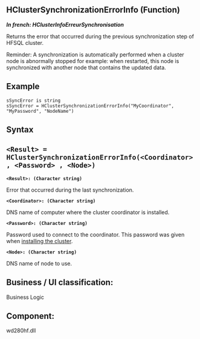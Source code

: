 
## HClusterSynchronizationErrorInfo (Function)

***In french: HClusterInfoErreurSynchronisation***



<a name="XUse"></a>
<a name="Use"></a>
<a name="description"></a>
Returns the error that occurred during the previous synchronization step of HFSQL cluster.

Reminder: A synchronization is automatically performed when a cluster node is abnormally stopped for example: when restarted, this node is synchronized with another node that contains the updated data.
<a name="Example1"></a>
<a name="sample_code"></a>

## Example


```wl
sSyncError is string
sSyncError = HClusterSynchronizationErrorInfo("MyCoordinator", "MyPassword", "NodeName")
```

<a name="XSYNTAX"></a>

## Syntax
<a name="SYNTAX1"></a>

`<Result> = HClusterSynchronizationErrorInfo(<Coordinator> , <Password> , <Node>)`
---

**`<Result>: (Character string)`**

Error that occurred during the last synchronization.

**`<Coordinator>: (Character string)`**

DNS name of computer where the cluster coordinator is installed.

**`<Password>: (Character string)`**

Password used to connect to the coordinator. This password was given when [installing the cluster](../WDLang4/1000019031.md).

**`<Node>: (Character string)`**

DNS name of node to use. 







<a name="XComponent"></a>

## Business / UI classification:
Business Logic
## Component:
wd280hf.dll
